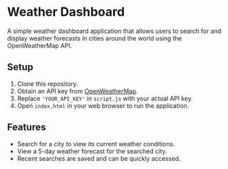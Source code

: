# Weather Dashboard

A simple weather dashboard application that allows users to search for and display weather forecasts in cities around the world using the OpenWeatherMap API.

## Setup

1. Clone this repository.
2. Obtain an API key from [OpenWeatherMap](https://openweathermap.org/).
3. Replace `'YOUR_API_KEY'` in `script.js` with your actual API key.
4. Open `index.html` in your web browser to run the application.

## Features

- Search for a city to view its current weather conditions.
- View a 5-day weather forecast for the searched city.
- Recent searches are saved and can be quickly accessed.
